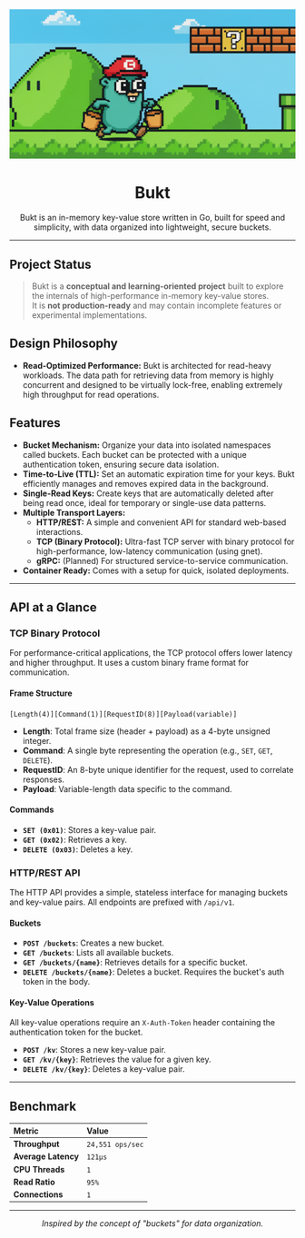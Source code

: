 <div align="center">
  <img src="./readme/banner.png" alt="Bukt Logo" width="1000">
  <h1 align="center">Bukt</h1>
  <p align="center">
    Bukt is an in-memory key-value store written in Go, built for speed and simplicity, with data organized into lightweight, secure buckets.
  </p>
</div>

---

## Project Status

> Bukt is a **conceptual and learning-oriented project** built to explore the internals of high-performance in-memory key-value stores.  
> It is **not production-ready** and may contain incomplete features or experimental implementations.


## Design Philosophy

-   **Read-Optimized Performance:** Bukt is architected for read-heavy workloads. The data path for retrieving data from memory is highly concurrent and designed to be virtually lock-free, enabling extremely high throughput for read operations.

## Features

- **Bucket Mechanism:** Organize your data into isolated namespaces called buckets. Each bucket can be protected with a unique authentication token, ensuring secure data isolation.
- **Time-to-Live (TTL):** Set an automatic expiration time for your keys. Bukt efficiently manages and removes expired data in the background.
- **Single-Read Keys:** Create keys that are automatically deleted after being read once, ideal for temporary or single-use data patterns.
- **Multiple Transport Layers:**
  - **HTTP/REST:** A simple and convenient API for standard web-based interactions.
  - **TCP (Binary Protocol):** Ultra-fast TCP server with binary protocol for high-performance, low-latency communication (using gnet).
  - **gRPC:** (Planned) For structured service-to-service communication.
- **Container Ready:** Comes with a setup for quick, isolated deployments.

---

## API at a Glance

### TCP Binary Protocol

For performance-critical applications, the TCP protocol offers lower latency and higher throughput. It uses a custom binary frame format for communication.

#### Frame Structure

`[Length(4)][Command(1)][RequestID(8)][Payload(variable)]`

-   **Length**: Total frame size (header + payload) as a 4-byte unsigned integer.
-   **Command**: A single byte representing the operation (e.g., `SET`, `GET`, `DELETE`).
-   **RequestID**: An 8-byte unique identifier for the request, used to correlate responses.
-   **Payload**: Variable-length data specific to the command.

#### Commands

-   **`SET (0x01)`**: Stores a key-value pair.
-   **`GET (0x02)`**: Retrieves a key.
-   **`DELETE (0x03)`**: Deletes a key.

### HTTP/REST API

The HTTP API provides a simple, stateless interface for managing buckets and key-value pairs. All endpoints are prefixed with `/api/v1`.

#### Buckets

-   **`POST /buckets`**: Creates a new bucket.
-   **`GET /buckets`**: Lists all available buckets.
-   **`GET /buckets/{name}`**: Retrieves details for a specific bucket.
-   **`DELETE /buckets/{name}`**: Deletes a bucket. Requires the bucket's auth token in the body.

#### Key-Value Operations

All key-value operations require an `X-Auth-Token` header containing the authentication token for the bucket.

-   **`POST /kv`**: Stores a new key-value pair.
-   **`GET /kv/{key}`**: Retrieves the value for a given key.
-   **`DELETE /kv/{key}`**: Deletes a key-value pair.

---

## Benchmark

| Metric              | Value            |
|:--------------------|:-----------------|
| **Throughput**      | `24,551 ops/sec` |
| **Average Latency** | `121µs`          |
| **CPU Threads**     | `1`              |
| **Read Ratio**      | `95%`            | 
| **Connections**     | `1`              |

---

<p align="center">
  <em>Inspired by the concept of "buckets" for data organization.</em>
</p>
